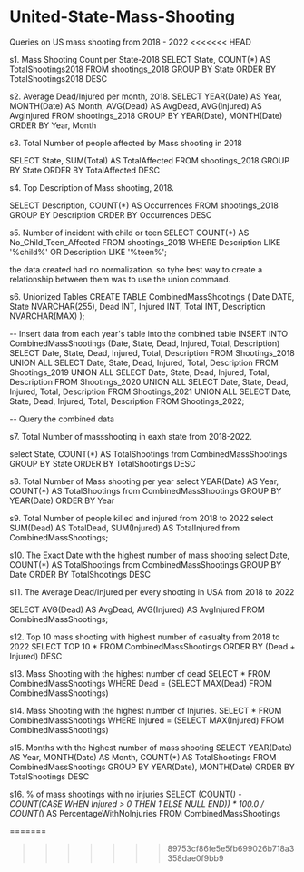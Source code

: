 # United-State-Mass-Shooting
Queries on US mass shooting from 2018 - 2022
<<<<<<< HEAD

s1. Mass Shooting Count per State-2018
SELECT State, COUNT(*) AS TotalShootings2018
FROM shootings_2018
GROUP BY State
ORDER BY TotalShootings2018 DESC

s2. Average Dead/Injured per month, 2018.
SELECT 
    YEAR(Date) AS Year, 
    MONTH(Date) AS Month, 
    AVG(Dead) AS AvgDead, 
    AVG(Injured) AS AvgInjured
FROM shootings_2018
GROUP BY YEAR(Date), MONTH(Date)
ORDER BY Year, Month

s3. Total Number of people affected by Mass shooting in 2018

SELECT State, SUM(Total) AS TotalAffected
FROM shootings_2018
GROUP BY State
ORDER BY TotalAffected DESC

s4. Top Description of Mass shooting, 2018.

SELECT Description, COUNT(*) AS Occurrences
FROM shootings_2018
GROUP BY Description
ORDER BY Occurrences DESC

s5. Number of incident with child or teen 
SELECT COUNT(*) AS No_Child_Teen_Affected
FROM shootings_2018
WHERE Description LIKE '%child%' OR Description LIKE '%teen%';

the data created had no normalization. so tyhe best way to create a relationship between them was to use the union command.

s6. Unionized Tables 
CREATE TABLE CombinedMassShootings (
    Date DATE,
    State NVARCHAR(255),
    Dead INT,
    Injured INT,
    Total INT,
    Description NVARCHAR(MAX)
);

-- Insert data from each year's table into the combined table
INSERT INTO CombinedMassShootings (Date, State, Dead, Injured, Total, Description)
SELECT Date, State, Dead, Injured, Total, Description FROM Shootings_2018
UNION ALL
SELECT Date, State, Dead, Injured, Total, Description FROM Shootings_2019
UNION ALL
SELECT Date, State, Dead, Injured, Total, Description FROM Shootings_2020
UNION ALL
SELECT Date, State, Dead, Injured, Total, Description FROM Shootings_2021
UNION ALL
SELECT Date, State, Dead, Injured, Total, Description FROM Shootings_2022;

-- Query the combined data

s7. Total Number of massshooting in eaxh state from 2018-2022.

select State, COUNT(*) AS TotalShootings
from CombinedMassShootings
GROUP BY State
ORDER BY TotalShootings DESC

s8. Total Number of Mass shooting per year
select YEAR(Date) AS Year, COUNT(*) AS TotalShootings
from CombinedMassShootings
GROUP BY YEAR(Date)
ORDER BY Year

s9. Total Number of people killed and injured from 2018 to 2022
select SUM(Dead) AS TotalDead, SUM(Injured) AS TotalInjured
from CombinedMassShootings;

s10. The Exact Date with the highest number of mass shooting
select Date, COUNT(*) AS TotalShootings
from CombinedMassShootings
GROUP BY Date
ORDER BY TotalShootings DESC

s11. The Average Dead/Injured per every shooting in USA from 2018 to 2022

SELECT AVG(Dead) AS AvgDead, AVG(Injured) AS AvgInjured
FROM CombinedMassShootings;

s12. Top 10 mass shooting with highest number of casualty from 2018 to 2022
SELECT TOP 10 *
FROM CombinedMassShootings
ORDER BY (Dead + Injured) DESC

s13. Mass Shooting with the highest number of dead
SELECT *
FROM CombinedMassShootings
WHERE Dead = (SELECT MAX(Dead) FROM CombinedMassShootings)

s14. Mass Shooting with the highest number of Injuries.
SELECT *
FROM CombinedMassShootings
WHERE Injured = (SELECT MAX(Injured) FROM CombinedMassShootings)

s15. Months with the highest number of mass shooting
SELECT
    YEAR(Date) AS Year,
    MONTH(Date) AS Month,
    COUNT(*) AS TotalShootings
FROM CombinedMassShootings
GROUP BY YEAR(Date), MONTH(Date)
ORDER BY TotalShootings DESC

s16. % of mass shootings with no injuries
SELECT
    (COUNT(*) - COUNT(CASE WHEN Injured > 0 THEN 1 ELSE NULL END)) * 100.0 / COUNT(*) AS PercentageWithNoInjuries
FROM CombinedMassShootings




=======
>>>>>>> 89753cf86fe5e5fb699026b718a3358dae0f9bb9
